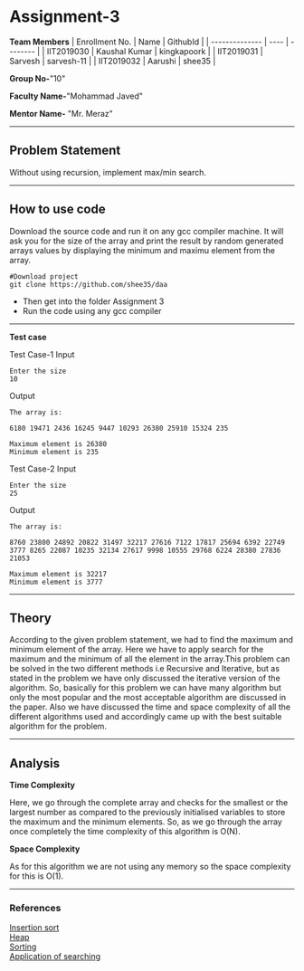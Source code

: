 # Assignment-3

**Team Members**
|   Enrollment No.  |   Name   | GithubId |
|   --------------  |   ----   | -------- |
|    IIT2019030  |   Kaushal Kumar | kingkapoork |
|    IIT2019031  |   Sarvesh | sarvesh-11 | 
|    IIT2019032  |   Aarushi | shee35  |

**Group No-**"10"

**Faculty Name-**"Mohammad Javed"

**Mentor Name-** "Mr. Meraz"

---
## Problem Statement
Without using recursion, implement max/min search.

---
## How to use code
Download the source code and run it on any gcc compiler machine. It will ask you for the size of the array and print the result by random generated arrays values by displaying the minimum and maximu element from the array. 
```
#Download project
git clone https://github.com/shee35/daa 
```
* Then get into the folder Assignment 3
* Run the code using any gcc compiler
---

**Test case**

Test Case-1
Input  
```
Enter the size
10
```

Output
```
The array is: 

6180 19471 2436 16245 9447 10293 26380 25910 15324 235

Maximum element is 26380
Minimum element is 235
```

Test Case-2
Input  
```
Enter the size
25
```

Output
```
The array is: 

8760 23800 24892 20822 31497 32217 27616 7122 17817 25694 6392 22749 3777 8265 22087 10235 32134 27617 9998 10555 29768 6224 28380 27836 21053

Maximum element is 32217
Minimum element is 3777
```
---

## **Theory**
According to the given problem statement, we had to find the maximum and minimum element of the array. Here we have to apply search for the maximum and the minimum of all the element in the array.This problem can be solved in the two different methods i.e Recursive and Iterative, but as stated in the problem we have only discussed the iterative version of the algorithm. So, basically for this problem we can have many algorithm but only the most popular and the most acceptable algorithm are discussed in the paper. Also we have discussed the time and space complexity of all the different algorithms used and accordingly came up with the best suitable algorithm for the problem.  

---

## **Analysis**

**Time Complexity**

Here, we go through the complete array and checks for the smallest or the largest number as compared to the previously initialised variables to store the maximum and the minimum elements. So, as we go through the array once completely the time complexity of this algorithm is O(N).


**Space Complexity**

As for this algorithm we are not using any memory
so the space complexity for this is O(1).


---

### References

[Insertion sort](https://www.geeksforgeeks.org/insertion-sort/)<br>
[Heap](https://www.geeksforgeeks.org/binary-heap/)<br>
[Sorting](https://www.intechopen.com/books/search-algorithms-and-applications)<br>
[Application of searching](https://www.researchgate.net/figure/APPLICATION-OF-SEARCHING-ALGORITHM_tbl3_308119139)

